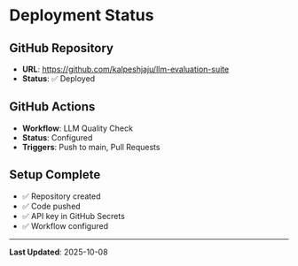 # Deployment Status

## GitHub Repository
- **URL**: https://github.com/kalpeshjaju/llm-evaluation-suite
- **Status**: ✅ Deployed

## GitHub Actions
- **Workflow**: LLM Quality Check
- **Status**: Configured
- **Triggers**: Push to main, Pull Requests

## Setup Complete
- ✅ Repository created
- ✅ Code pushed
- ✅ API key in GitHub Secrets
- ✅ Workflow configured

---

**Last Updated**: 2025-10-08
